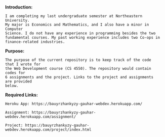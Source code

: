**Introduction:**

    I am completing my last undergraduate semester at Northeastern University. 
    My major is Economics and Mathematics, and I also have a minor in Computer 
    Science. I do not have any experience in programming besides the two 
    fundamental courses. My past working experience includes two Co-ops in 
    finance-related industries.

**Purpose:**

    The purpose of the current repository is to keep track of the code that I wrote for 
    the Web Development course (CS 4550). The repository would contain codes for 
    6 assignments and the project. Links to the project and assignments are provided 
    below.

**Required Links:**

    Heroku App: https://bauyrzhankyzy-gauhar-webdev.herokuapp.com/

    Assignment: https://bauyrzhankyzy-gauhar-webdev.herokuapp.com/assignment/

    Project: https://bauyrzhankyzy-gauhar-webdev.herokuapp.com/project/index.html

